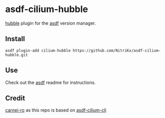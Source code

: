 # asdf-cilium-hubble

[hubble](https://github.com/cilium/hubble) plugin for the [asdf](https://github.com/asdf-vm/asdf) version manager.

## Install

```
asdf plugin-add cilium-hubble https://github.com/NitriKx/asdf-cilium-hubble.git
```

## Use

Check out the [asdf](https://github.com/asdf-vm/asdf) readme for instructions.

## Credit

[carnei-ro](https://github.com/carnei-ro/) as this repo is based on [asdf-cilium-cli](https://github.com/carnei-ro/asdf-cilium-cli)
